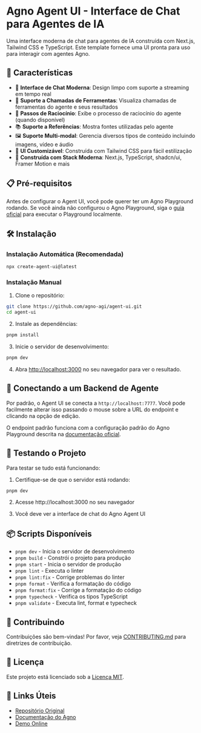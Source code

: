 # Agno Agent UI - Interface de Chat para Agentes de IA

Uma interface moderna de chat para agentes de IA construída com Next.js, Tailwind CSS e TypeScript. Este template fornece uma UI pronta para uso para interagir com agentes Agno.

## 🚀 Características

- 💬 **Interface de Chat Moderna**: Design limpo com suporte a streaming em tempo real
- 🧩 **Suporte a Chamadas de Ferramentas**: Visualiza chamadas de ferramentas do agente e seus resultados
- 🧠 **Passos de Raciocínio**: Exibe o processo de raciocínio do agente (quando disponível)
- 📚 **Suporte a Referências**: Mostra fontes utilizadas pelo agente
- 🖼️ **Suporte Multi-modal**: Gerencia diversos tipos de conteúdo incluindo imagens, vídeo e áudio
- 🎨 **UI Customizável**: Construída com Tailwind CSS para fácil estilização
- 🧰 **Construída com Stack Moderna**: Next.js, TypeScript, shadcn/ui, Framer Motion e mais

## 📋 Pré-requisitos

Antes de configurar o Agent UI, você pode querer ter um Agno Playground rodando. Se você ainda não configurou o Agno Playground, siga o [guia oficial](https://agno.link/agent-ui#connect-to-local-agents) para executar o Playground localmente.

## 🛠️ Instalação

### Instalação Automática (Recomendada)

```bash
npx create-agent-ui@latest
```

### Instalação Manual

1. Clone o repositório:

```bash
git clone https://github.com/agno-agi/agent-ui.git
cd agent-ui
```

2. Instale as dependências:

```bash
pnpm install
```

3. Inicie o servidor de desenvolvimento:

```bash
pnpm dev
```

4. Abra [http://localhost:3000](http://localhost:3000) no seu navegador para ver o resultado.

## 🔗 Conectando a um Backend de Agente

Por padrão, o Agent UI se conecta a `http://localhost:7777`. Você pode facilmente alterar isso passando o mouse sobre a URL do endpoint e clicando na opção de edição.

O endpoint padrão funciona com a configuração padrão do Agno Playground descrita na [documentação oficial](https://agno.link/agent-ui#connect-to-local-agents).

## 🧪 Testando o Projeto

Para testar se tudo está funcionando:

1. Certifique-se de que o servidor está rodando:

```bash
pnpm dev
```

2. Acesse http://localhost:3000 no seu navegador

3. Você deve ver a interface de chat do Agno Agent UI

## 📦 Scripts Disponíveis

- `pnpm dev` - Inicia o servidor de desenvolvimento
- `pnpm build` - Constrói o projeto para produção
- `pnpm start` - Inicia o servidor de produção
- `pnpm lint` - Executa o linter
- `pnpm lint:fix` - Corrige problemas do linter
- `pnpm format` - Verifica a formatação do código
- `pnpm format:fix` - Corrige a formatação do código
- `pnpm typecheck` - Verifica os tipos TypeScript
- `pnpm validate` - Executa lint, format e typecheck

## 🤝 Contribuindo

Contribuições são bem-vindas! Por favor, veja [CONTRIBUTING.md](./CONTRIBUTING.md) para diretrizes de contribuição.

## 📄 Licença

Este projeto está licenciado sob a [Licença MIT](./LICENSE).

## 🔗 Links Úteis

- [Repositório Original](https://github.com/agno-agi/agent-ui)
- [Documentação do Agno](https://agno.link/agent-ui#connect-to-local-agents)
- [Demo Online](https://agno-agent-ui.vercel.app)
